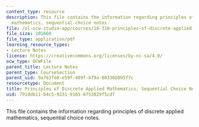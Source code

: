 ```yaml
---
content_type: resource
description: This file contains the information regarding principles of discrete applied
  mathematics, sequential choice notes.
file: /ol-ocw-studio-app/courses/18-310-principles-of-discrete-applied-mathematics-fall-2013/791ddb11b4c5923191656f53829f5cdf_MIT18_310F13_Ch5.pdf
file_size: 201660
file_type: application/pdf
learning_resource_types:
- Lecture Notes
license: https://creativecommons.org/licenses/by-nc-sa/4.0/
ocw_type: OCWFile
parent_title: Lecture Notes
parent_type: CourseSection
parent_uid: 9a763fe0-e59f-409f-b79a-803366095f7c
resourcetype: Document
title: Principles of Discrete Applied Mathematics, Sequential Choice Notes
uid: 791ddb11-b4c5-9231-9165-6f53829f5cdf
---
```

This file contains the information regarding principles of discrete applied mathematics, sequential choice notes.